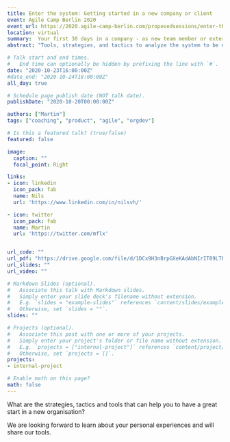 ```yaml
---
title: Enter the system: Getting started in a new company or client
event: Agile Camp Berlin 2020
event_url: https://2020.agile-camp-berlin.com/proposedsessions/enter-the-system-getting-started-in-a-new-company-or-client/
location: virtual
summary:  Your first 30 days in a company - as new team member or external coach.
abstract: "Tools, strategies, and tactics to analyze the system to be effective from day one. From a systems view to getting hands-on."

# Talk start and end times.
#   End time can optionally be hidden by prefixing the line with `#`.
date: "2020-10-23T16:00:00Z"
#date_end: "2020-10-24T18:00:00Z"
all_day: true

# Schedule page publish date (NOT talk date).
publishDate: "2020-10-20T00:00:00Z"

authors: ["Martin"]
tags: ["coaching", "product", "agile", "orgdev"]

# Is this a featured talk? (true/false)
featured: false

image:
  caption: ""
  focal_point: Right

links:
- icon: linkedin
  icon_pack: fab
  name: Nils
  url: 'https://www.linkedin.com/in/nilsvh/'

- icon: twitter
  icon_pack: fab
  name: Martin
  url: 'https://twitter.com/mflx'  


url_code: ""
url_pdf: "https://drive.google.com/file/d/1DCx9H3nBrpGXeKAdAbNIrIT09LTFQS1Q/view?usp=sharing"
url_slides: ""
url_video: ""

# Markdown Slides (optional).
#   Associate this talk with Markdown slides.
#   Simply enter your slide deck's filename without extension.
#   E.g. `slides = "example-slides"` references `content/slides/example-slides.md`.
#   Otherwise, set `slides = ""`.
slides: ""

# Projects (optional).
#   Associate this post with one or more of your projects.
#   Simply enter your project's folder or file name without extension.
#   E.g. `projects = ["internal-project"]` references `content/project/deep-learning/index.md`.
#   Otherwise, set `projects = []`.
projects:
- internal-project

# Enable math on this page?
math: false
---
```


What are the strategies, tactics and tools that can help you to have a great start in a new organisation?

We are looking forward to learn about your personal experiences and will share our tools.
